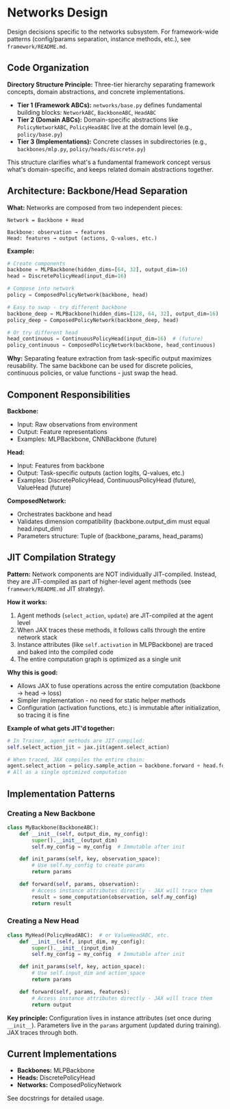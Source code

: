 # Networks Design

Design decisions specific to the networks subsystem. For framework-wide patterns (config/params separation, instance methods, etc.), see `framework/README.md`.

## Code Organization

**Directory Structure Principle:** Three-tier hierarchy separating framework concepts, domain abstractions, and concrete implementations.

- **Tier 1 (Framework ABCs):** `networks/base.py` defines fundamental building blocks: `NetworkABC`, `BackboneABC`, `HeadABC`
- **Tier 2 (Domain ABCs):** Domain-specific abstractions like `PolicyNetworkABC`, `PolicyHeadABC` live at the domain level (e.g., `policy/base.py`)
- **Tier 3 (Implementations):** Concrete classes in subdirectories (e.g., `backbones/mlp.py`, `policy/heads/discrete.py`)

This structure clarifies what's a fundamental framework concept versus what's domain-specific, and keeps related domain abstractions together.

## Architecture: Backbone/Head Separation

**What:** Networks are composed from two independent pieces:

```
Network = Backbone + Head

Backbone: observation → features
Head: features → output (actions, Q-values, etc.)
```

**Example:**
```python
# Create components
backbone = MLPBackbone(hidden_dims=[64, 32], output_dim=16)
head = DiscretePolicyHead(input_dim=16)

# Compose into network
policy = ComposedPolicyNetwork(backbone, head)

# Easy to swap - try different backbone
backbone_deep = MLPBackbone(hidden_dims=[128, 64, 32], output_dim=16)
policy_deep = ComposedPolicyNetwork(backbone_deep, head)

# Or try different head
head_continuous = ContinuousPolicyHead(input_dim=16)  # (future)
policy_continuous = ComposedPolicyNetwork(backbone, head_continuous)
```

**Why:** Separating feature extraction from task-specific output maximizes reusability. The same backbone can be used for discrete policies, continuous policies, or value functions - just swap the head.

## Component Responsibilities

**Backbone:**
- Input: Raw observations from environment
- Output: Feature representations
- Examples: MLPBackbone, CNNBackbone (future)

**Head:**
- Input: Features from backbone
- Output: Task-specific outputs (action logits, Q-values, etc.)
- Examples: DiscretePolicyHead, ContinuousPolicyHead (future), ValueHead (future)

**ComposedNetwork:**
- Orchestrates backbone and head
- Validates dimension compatibility (backbone.output_dim must equal head.input_dim)
- Parameters structure: Tuple of (backbone_params, head_params)

## JIT Compilation Strategy

**Pattern:** Network components are NOT individually JIT-compiled. Instead, they are JIT-compiled as part of higher-level agent methods (see `framework/README.md` JIT strategy).

**How it works:**
1. Agent methods (`select_action`, `update`) are JIT-compiled at the agent level
2. When JAX traces these methods, it follows calls through the entire network stack
3. Instance attributes (like `self.activation` in MLPBackbone) are traced and baked into the compiled code
4. The entire computation graph is optimized as a single unit

**Why this is good:**
- Allows JAX to fuse operations across the entire computation (backbone → head → loss)
- Simpler implementation - no need for static helper methods
- Configuration (activation functions, etc.) is immutable after initialization, so tracing it is fine

**Example of what gets JIT'd together:**
```python
# In Trainer, agent methods are JIT-compiled:
self.select_action_jit = jax.jit(agent.select_action)

# When traced, JAX compiles the entire chain:
agent.select_action → policy.sample_action → backbone.forward + head.forward
# All as a single optimized computation
```

## Implementation Patterns

### Creating a New Backbone

```python
class MyBackbone(BackboneABC):
    def __init__(self, output_dim, my_config):
        super().__init__(output_dim)
        self.my_config = my_config  # Immutable after init

    def init_params(self, key, observation_space):
        # Use self.my_config to create params
        return params

    def forward(self, params, observation):
        # Access instance attributes directly - JAX will trace them
        result = some_computation(observation, self.my_config)
        return result
```

### Creating a New Head

```python
class MyHead(PolicyHeadABC):  # or ValueHeadABC, etc.
    def __init__(self, input_dim, my_config):
        super().__init__(input_dim)
        self.my_config = my_config  # Immutable after init

    def init_params(self, key, action_space):
        # Use self.input_dim and action_space
        return params

    def forward(self, params, features):
        # Access instance attributes directly - JAX will trace them
        return output
```

**Key principle:** Configuration lives in instance attributes (set once during `__init__`). Parameters live in the `params` argument (updated during training). JAX traces through both.

## Current Implementations

- **Backbones:** MLPBackbone
- **Heads:** DiscretePolicyHead
- **Networks:** ComposedPolicyNetwork

See docstrings for detailed usage.
